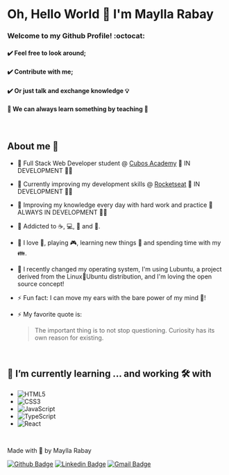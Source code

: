 # Oh, Hello World :wave: I'm Maylla Rabay 
### Welcome to my Github Profile! :octocat:
#### :heavy_check_mark: Feel free to look around;
#### :heavy_check_mark: Contribute with me;
#### :heavy_check_mark: Or just talk and exchange knowledge :bulb:
#### :rocket: We can always learn something by teaching :rocket:

<br />

## About me :dragon:
  - :book: Full Stack Web Developer student @ <a href="https://www.cubos.academy/">Cubos Academy</a>  🚧 IN DEVELOPMENT 🚀🚧
  - :book: Currently improving my development skills @ <a href="https://rocketseat.com.br/">Rocketseat</a>  🚧 IN DEVELOPMENT 🚀🚧
  - :book: Improving my knowledge every day with hard work and practice 🚧 ALWAYS IN DEVELOPMENT 🚀🚧
  - :thought_balloon: Addicted to :coffee:, :computer:, :chocolate_bar: and 🎼.
  - :thought_balloon: I love :dog:, playing :video_game:, learning new things 🧠 and spending time with my :family:.
  - :thought_balloon: I recently changed my operating system, I'm using Lubuntu, a project derived from the Linux:penguin:Ubuntu distribution, and I'm loving the open source concept!
  - ⚡ Fun fact: I can move my ears with the bare power of my mind 🤯!
  - ⚡ My favorite quote is:
  
      > The important thing is to not stop questioning. Curiosity has its own reason for existing.
      <br />

## 🌱 I’m currently learning ... and working 🛠️ with
  - ![HTML5](https://img.shields.io/static/v1?label=&message=HTML5&color=red)
  - ![CSS3](https://img.shields.io/static/v1?label=&message=CSS3&color=blue)
  - ![JavaScript](https://img.shields.io/static/v1?label=&message=JavaScript&color=orange)
  - ![TypeScript](https://img.shields.io/badge/-TypeScript-purple) 
  - ![React](https://img.shields.io/badge/-React-ff69b4)

<br />

Made with :purple_heart: by Maylla Rabay

[![Github Badge](https://img.shields.io/badge/-000?style=flat-square&logo=Github&logoColor=white&link=https://github.com/MayllaRabay)](https://github.com/MayllaRabay)
[![Linkedin Badge](https://img.shields.io/badge/-blue?style=flat-square&logo=Linkedin&logoColor=white&link=https://www.linkedin.com/in/mayllarabay/)](https://www.linkedin.com/in/mayllarabay/) 
[![Gmail Badge](https://img.shields.io/badge/-mayllarabay@gmail.com-c14438?style=flat-square&logo=Gmail&logoColor=white&link=mailto:mayllarabay@gmail.com)](mailto:mayllarabay@gmail.com)
